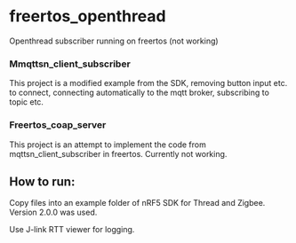 # freertos_openthread
Openthread subscriber running on freertos (not working) 

### Mmqttsn_client_subscriber
This project is a modified example from the SDK, removing button input etc. to connect, connecting automatically to the mqtt broker,  subscribing to topic etc. 

### Freertos_coap_server 
This project is an attempt to implement the code from mqttsn_client_subscriber in freertos. Currently not working. 

## How to run:
Copy files into an example folder of nRF5 SDK for Thread and Zigbee. Version 2.0.0 was used. 

Use J-link RTT viewer for logging. 





